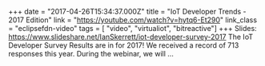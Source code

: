 +++
date = "2017-04-26T15:34:37.000Z"
title = "IoT Developer Trends - 2017 Edition"
link = "https://youtube.com/watch?v=hytq6-Et290"
link_class  = "eclipsefdn-video"
tags = [ "video", "virtualiot", "bitreactive"]
+++
Slides: https://www.slideshare.net/IanSkerrett/iot-developer-survey-2017
The IoT Developer Survey Results are in for 2017! We received a record of 713 responses this year. During the webinar, we will …